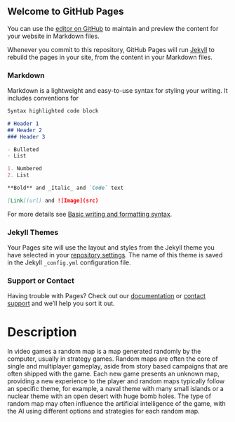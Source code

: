 ## Welcome to GitHub Pages

You can use the [editor on GitHub](https://github.com/Taks7/RandomMapGeneration/edit/gh-pages/index.md) to maintain and preview the content for your website in Markdown files.

Whenever you commit to this repository, GitHub Pages will run [Jekyll](https://jekyllrb.com/) to rebuild the pages in your site, from the content in your Markdown files.

### Markdown

Markdown is a lightweight and easy-to-use syntax for styling your writing. It includes conventions for

```markdown
Syntax highlighted code block

# Header 1
## Header 2
### Header 3

- Bulleted
- List

1. Numbered
2. List

**Bold** and _Italic_ and `Code` text

[Link](url) and ![Image](src)
```

For more details see [Basic writing and formatting syntax](https://docs.github.com/en/github/writing-on-github/getting-started-with-writing-and-formatting-on-github/basic-writing-and-formatting-syntax).

### Jekyll Themes

Your Pages site will use the layout and styles from the Jekyll theme you have selected in your [repository settings](https://github.com/Taks7/RandomMapGeneration/settings/pages). The name of this theme is saved in the Jekyll `_config.yml` configuration file.

### Support or Contact

Having trouble with Pages? Check out our [documentation](https://docs.github.com/categories/github-pages-basics/) or [contact support](https://support.github.com/contact) and we’ll help you sort it out.

# Description

In video games a random map is a map generated randomly by the computer, usually in strategy games. Random maps are often the core of single and multiplayer gameplay, aside from story based campaigns that are often shipped with the game. 
Each new game presents an unknown map, providing a new experience to the player and random maps typically follow an specific theme, for example, a naval theme with many small islands or a nuclear theme with an open desert with huge bomb holes. The type of random map may often influence the artificial intelligence of the game, with the AI using different options and strategies for each random map.
